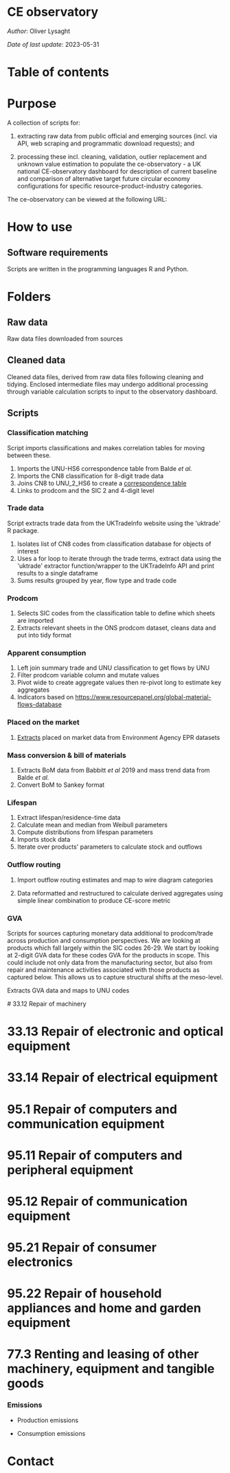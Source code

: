 # CE observatory

*Author*: Oliver Lysaght

*Date of last update*: 2023-05-31

# Table of contents

# Purpose

A collection of scripts for:

1.  extracting raw data from public official and emerging sources (incl. via API, web scraping and programmatic download requests); and

2.  processing these incl. cleaning, validation, outlier replacement and unknown value estimation to populate the ce-observatory - a UK national CE-observatory dashboard for description of current baseline and comparison of alternative target future circular economy configurations for specific resource-product-industry categories.

The ce-observatory can be viewed at the following URL:

# How to use

## Software requirements

Scripts are written in the programming languages R and Python.

# Folders

## Raw data

Raw data files downloaded from sources

## Cleaned data

Cleaned data files, derived from raw data files following cleaning and tidying. Enclosed intermediate files may undergo additional processing through variable calculation scripts to input to the observatory dashboard.

## Scripts

### Classification matching

Script imports classifications and makes correlation tables for moving between these.

1.  Imports the UNU-HS6 correspondence table from Balde *et al.*
2.  Imports the CN8 classification for 8-digit trade data
3.  Joins CN8 to UNU_2\_HS6 to create a [correspondence table](https://github.com/OliverLysa/observatory/blob/main/classifications/concordance_tables/UNU_2_CN8_2_PRODCOM_SIC.csv)
4.  Links to prodcom and the SIC 2 and 4-digit level

### Trade data

Script extracts trade data from the UKTradeInfo website using the 'uktrade' R package.

1.  Isolates list of CN8 codes from classification database for objects of interest
2.  Uses a for loop to iterate through the trade terms, extract data using the 'uktrade' extractor function/wrapper to the UKTradeInfo API and print results to a single dataframe
3.  Sums results grouped by year, flow type and trade code

### Prodcom

1.  Selects SIC codes from the classification table to define which sheets are imported
2.  Extracts relevant sheets in the ONS prodcom dataset, cleans data and put into tidy format

### Apparent consumption

1.  Left join summary trade and UNU classification to get flows by UNU
2.  Filter prodcom variable column and mutate values
3.  Pivot wide to create aggregate values then re-pivot long to estimate key aggregates
4.  Indicators based on <https://www.resourcepanel.org/global-material-flows-database>

### Placed on the market

1.  [Extracts](https://github.com/OliverLysa/observatory/blob/main/scripts/data_extraction_transformation/Electronics/environment_agency/On_the_market.R) placed on market data from Environment Agency EPR datasets

### Mass conversion & bill of materials 

1.  Extracts BoM data from Babbitt *et al* 2019 and mass trend data from Balde *et al.*
2.  Convert BoM to Sankey format

### Lifespan

1.  Extract lifespan/residence-time data
2.  Calculate mean and median from Weibull parameters
3.  Compute distributions from lifespan parameters
4.  Imports stock data
5.  Iterate over products' parameters to calculate stock and outflows

### Outflow routing

1.  Import outflow routing estimates and map to wire diagram categories

2.  Data reformatted and restructured to calculate derived aggregates using simple linear combination to produce CE-score metric

### GVA

Scripts for sources capturing monetary data additional to prodcom/trade across production and consumption perspectives. We are looking at products which fall largely within the SIC codes 26-29. We start by looking at 2-digit GVA data for these codes GVA for the products in scope. This could include not only data from the manufacturing sector, but also from repair and maintenance activities associated with those products as captured below. This allows us to capture structural shifts at the meso-level.

Extracts GVA data and maps to UNU codes

\# 33.12	Repair of machinery 
# 33.13	Repair of electronic and optical equipment
# 33.14	Repair of electrical equipment 
# 95.1 Repair of computers and communication equipment
# 95.11	Repair of computers and peripheral equipment
# 95.12	Repair of communication equipment 
# 95.21	Repair of consumer electronics
# 95.22	Repair of household appliances and home and garden equipment
# 77.3	Renting and leasing of other machinery, equipment and tangible goods

### Emissions

-   Production emissions

-   Consumption emissions

# Contact

